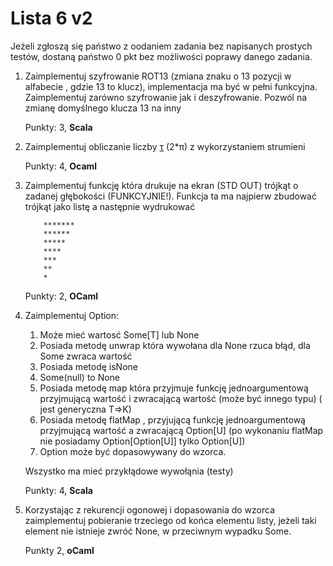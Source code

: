 Lista 6 v2
==========

Jeżeli zgłoszą się państwo z oodaniem zadania bez napisanych prostych testów, dostaną państwo 0 pkt bez możliwości poprawy danego zadania. 


1. Zaimplementuj szyfrowanie ROT13 (zmiana znaku o 13 pozycji w alfabecie , gdzie 13 to klucz), implementacja ma być w pełni funkcyjna. Zaimplementuj zarówno szyfrowanie jak i deszyfrowanie. Pozwól na zmianę domyślnego klucza 13 na inny


   Punkty: 3, **Scala**


2. Zaimplementuj obliczanie liczby [τ](https://tauday.com/tau-manifesto) (2*π) z wykorzystaniem strumieni


   Punkty: 4, **Ocaml**


3. Zaimplementuj funkcję która drukuje na ekran (STD OUT) trójkąt o zadanej głębokości (FUNKCYJNIE!). Funkcja ta ma najpierw zbudować trójkąt jako listę a następnie wydrukować 

	```
		*******
		******
		*****
		****
		***
		**
		*
	```

   Punkty: 2, **OCaml**


4. Zaimplementuj Option:

	1. Może mieć wartosć Some[T] lub None
	2. Posiada metodę unwrap która wywołana dla None rzuca błąd, dla Some zwraca wartość
	3. Posiada metodę isNone
	4. Some(null) to None
	5. Posiada metodę map która przyjmuje funkcję jednoargumentową przyjmującą wartość i zwracającą wartość (może być innego typu) ( jest generyczna T=>K)
	6. Posiada metodę flatMap , przyjującą funkcję jednoargumentową przyjmującą wartość a zwracającą Option\[U\] (po wykonaniu flatMap nie posiadamy Option[Option[U]] tylko Option[U])
	7. Option może być dopasowywany do wzorca. 

	Wszystko ma mieć przykłądowe wywołąnia (testy) 

   Punkty: 4, **Scala**


5.  Korzystając z rekurencji ogonowej i dopasowania do wzorca zaimplementuj pobieranie trzeciego od końca elementu listy, jeżeli taki element nie istnieje zwróć None, w przeciwnym wypadku Some.  

	Punkty 2, **oCaml**